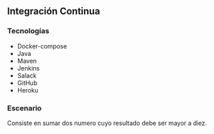 ## Integración Continua

### Tecnologías

- Docker-compose
- Java
- Maven
- Jenkins
- Salack
- GitHub
- Heroku

### Escenario 
Consiste en sumar dos numero cuyo resultado debe ser mayor a diez.
